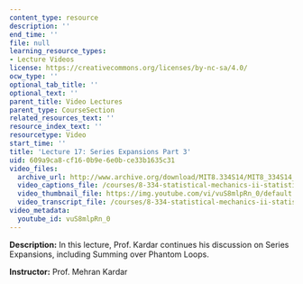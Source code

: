 ```yaml
---
content_type: resource
description: ''
end_time: ''
file: null
learning_resource_types:
- Lecture Videos
license: https://creativecommons.org/licenses/by-nc-sa/4.0/
ocw_type: ''
optional_tab_title: ''
optional_text: ''
parent_title: Video Lectures
parent_type: CourseSection
related_resources_text: ''
resource_index_text: ''
resourcetype: Video
start_time: ''
title: 'Lecture 17: Series Expansions Part 3'
uid: 609a9ca8-cf16-0b9e-6e0b-ce33b1635c31
video_files:
  archive_url: http://www.archive.org/download/MIT8.334S14/MIT8_334S14_lec17_300k.mp4
  video_captions_file: /courses/8-334-statistical-mechanics-ii-statistical-physics-of-fields-spring-2014/b2dc75a6adae51de8df9d4f976eafe03_1581262.vtt
  video_thumbnail_file: https://img.youtube.com/vi/vuS8mlpRn_0/default.jpg
  video_transcript_file: /courses/8-334-statistical-mechanics-ii-statistical-physics-of-fields-spring-2014/8ed02aa1327a2e3192d603c143eed6e1_1581262.pdf
video_metadata:
  youtube_id: vuS8mlpRn_0
---
```


**Description:** In this lecture, Prof. Kardar continues his discussion on Series Expansions, including Summing over Phantom Loops.

**Instructor:** Prof. Mehran Kardar

